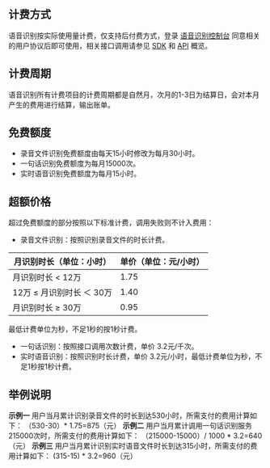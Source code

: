 ## 计费方式
语音识别按实际使用量计费，仅支持后付费方式，登录 [语音识别控制台](https://console.cloud.tencent.com/aai) 同意相关的用户协议后即可使用，相关接口调用请参见 [SDK](https://cloud.tencent.com/document/product/441/6891) 和 [API](https://cloud.tencent.com/document/product/441/17362) 概览。 
## 计费周期
语音识别所有计费项目的计费周期都是自然月，次月的1-3日为结算日，会对本月产生的费用进行结算，输出账单。 
## 免费额度
- 录音文件识别免费额度由每天15小时修改为每月30小时。
- 一句话识别免费额度为每月15000次。
- 实时语音识别免费额度为每月15小时。

## 超额价格

超过免费额度的部分按照以下标准计费，调用失败则不计入费用：
- 录音文件识别：按照识别录音文件的时长计费。

| 月识别时长（单位：小时） | 单价（单位：元/小时） | 
|---------|---------|
| 月识别时长 < 12万 | 1.75 | 
| 12万 ≤ 月识别时长 ＜ 30万 | 1.40 | 
| 月识别时长 ≥ 30万 | 0.95 | 

最低计费单位为秒，不足1秒的按1秒计费。
- 一句话识别：按照接口调用次数计费，单价 3.2元/千次。
- 实时语音识别：按照识别时长计费，单价 3.2元/小时，最低计费单位为秒，不足1秒按1秒计费。


## 举例说明
**示例一**
用户当月累计识别录音文件的时长到达530小时，所需支付的费用计算如下：
（530-30）* 1.75=875（元）
**示例二**
用户当月累计调用一句话识别服务215000次时，所需支付的费用计算如下：
（215000-15000）/ 1000 * 3.2=640（元）
**示例三**
用户当月累计识别实时语音文件时长到达315小时，所需支付的费用计算如下：
(315-15) * 3.2=960（元） 

